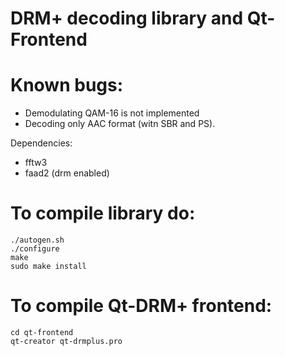 # DRM+ decoding library and Qt-Frontend

# Known bugs:
- Demodulating QAM-16 is not implemented
- Decoding only AAC format (witn SBR and PS).

Dependencies:
- fftw3
- faad2 (drm enabled)

# To compile library do:
```
./autogen.sh
./configure
make
sudo make install
```

# To compile Qt-DRM+ frontend:
```
cd qt-frontend
qt-creator qt-drmplus.pro
```
